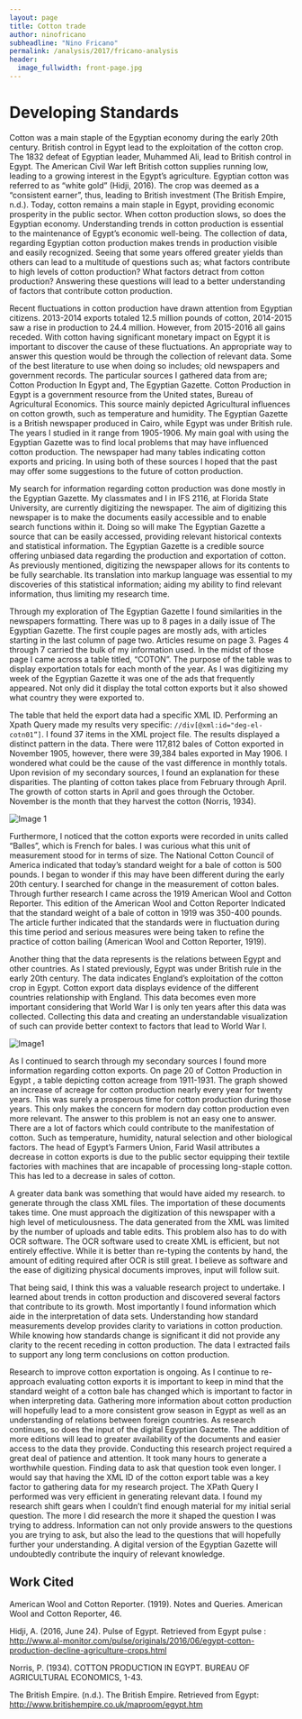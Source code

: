 ```yaml
---
layout: page
title: Cotton trade
author: ninofricano
subheadline: "Nino Fricano"
permalink: /analysis/2017/fricano-analysis
header:
  image_fullwidth: front-page.jpg
---
```

# Developing Standards

Cotton was a main staple of the Egyptian economy during the early 20th century. British control in Egypt lead to the exploitation of the cotton crop. The 1832 defeat of Egyptian leader, Muhammed Ali, lead to British control in Egypt. The American Civil War left British cotton supplies running low, leading to a growing interest in the Egypt’s agriculture. Egyptian cotton was referred to as “white gold” (Hidji, 2016). The crop was deemed as a “consistent earner”, thus, leading to British investment (The British Empire, n.d.).  Today, cotton remains a main staple in Egypt, providing economic prosperity in the public sector. When cotton production slows, so does the Egyptian economy. Understanding trends in cotton production is essential to the maintenance of Egypt’s economic well-being. The collection of data, regarding Egyptian cotton production makes trends in production visible and easily recognized. Seeing that some years offered greater yields than others can lead to a multitude of questions such as; what factors contribute to high levels of cotton production? What factors detract from cotton production? Answering these questions will lead to a better understanding of factors that contribute cotton production.

Recent fluctuations in cotton production have drawn attention from Egyptian citizens. 2013-2014 exports totaled 12.5 million pounds of cotton, 2014-2015 saw a rise in production to 24.4 million. However, from 2015-2016 all gains receded. With cotton having significant monetary impact on Egypt it is important to discover the cause of these fluctuations. An appropriate way to answer this question would be through the collection of relevant data. Some of the best literature to use when doing so includes; old newspapers and government records. The particular sources I gathered data from are; Cotton Production In Egypt and, The Egyptian Gazette. Cotton Production in Egypt is a government resource from the United states, Bureau of Agricultural Economics. This source mainly depicted Agricultural influences on cotton growth, such as temperature and humidity. The Egyptian Gazette is a British newspaper produced in Cairo, while Egypt was under British rule. The years I studied in it range from 1905-1906. My main goal with using the Egyptian Gazette was to find local problems that may have influenced cotton production. The newspaper had many tables indicating cotton exports and pricing.  In using both of these sources I hoped that the past may offer some suggestions to the future of cotton production.

My search for information regarding cotton production was done mostly in the Egyptian Gazette. My classmates and I in IFS 2116, at Florida State University, are currently digitizing the newspaper. The aim of digitizing this newspaper is to make the documents easily accessible and to enable search functions within it. Doing so will make The Egyptian Gazette a source that can be easily accessed, providing relevant historical contexts and statistical information. The Egyptian Gazette is a credible source offering unbiased data regarding the production and exportation of cotton. As previously mentioned, digitizing the newspaper allows for its contents to be fully searchable. Its translation into markup language was essential to my discoveries of this statistical information; aiding my ability to find relevant information, thus limiting my research time.

Through my exploration of The Egyptian Gazette I found similarities in the newspapers formatting. There was up to 8 pages in a daily issue of The Egyptian Gazette. The first couple pages are mostly ads, with articles starting in the last column of page two. Articles resume on page 3. Pages 4 through 7 carried the bulk of my information used. In the midst of those page I came across a table titled, “COTON”. The purpose of the table was to display exportation totals for each month of the year. As I was digitizing my week of the Egyptian Gazette it was one of the ads that frequently appeared. Not only did it display the total cotton exports but it also showed what country they were exported to.

The table that held the export data had a specific XML ID. Performing an Xpath Query made my results very specific: `//div[@xml:id="deg-el-cotn01”]`. I found 37 items in the XML project file. The results displayed a distinct pattern in the data. There were 117,812 bales of Cotton exported in November 1905, however, there were 39,384 bales exported in May 1906. I wondered what could be the cause of the vast difference in monthly totals. Upon revision of my secondary sources, I found an explanation for these disparities. The planting of cotton takes place from February through April. The growth of cotton starts in April and goes through the October. November is the month that they harvest the cotton (Norris, 1934).

![Image 1](fricano-Average-bales-per-month.png)

Furthermore, I noticed that the cotton exports were recorded in units called “Balles”, which is French for bales. I was curious what this unit of measurement stood for in terms of size. The National Cotton Council of America indicated that today’s standard weight for a bale of cotton is 500 pounds. I began to wonder if this may have been different during the early 20th century. I searched for change in the measurement of cotton bales. Through further research I came across the 1919 American Wool and Cotton Reporter. This edition of the American Wool and Cotton Reporter Indicated that the standard weight of a bale of cotton in 1919 was 350-400 pounds. The article further indicated that the standards were in fluctuation during this time period and serious measures were being taken to refine the practice of cotton bailing (American Wool and Cotton Reporter, 1919).

Another thing that the data represents is the relations between Egypt and other countries. As I stated previously, Egypt was under British rule in the early 20th century. The data indicates England’s exploitation of the cotton crop in Egypt. Cotton export data displays evidence of the different countries relationship with England. This data becomes even more important considering that World War I is only ten years after this data was collected. Collecting this data and creating an understandable visualization of such can provide better context to factors that lead to World War I.

![Image1](fricano-Image-1.png)

As I continued to search through my secondary sources I found more information regarding cotton exports. On page 20 of Cotton Production in Egypt , a table depicting cotton acreage from 1911-1931. The graph showed an increase of acreage for cotton production nearly every year for twenty years. This was surely a prosperous time for cotton production during those years. This only makes the concern for modern day cotton production even more relevant. The answer to this problem is not an easy one to answer. There are a lot of factors which could contribute to the manifestation of cotton. Such as temperature, humidity, natural selection and other biological factors. The head of Egypt’s Farmers Union, Farid Wasil attributes a decrease in cotton exports is due to the public sector equipping their textile factories with machines that are incapable of processing long-staple cotton. This has led to a decrease in sales of cotton.

A greater data bank was something that would have aided my research. to generate through the class XML files. The importation of these documents takes time. One must approach the digitization of this newspaper with a high level of meticulousness. The data generated from the XML was limited by the number of uploads and table edits. This problem also has to do with OCR software. The OCR software used to create XML is efficient, but not entirely effective. While it is better than re-typing the contents by hand, the amount of editing required after OCR is still great. I believe as software and the ease of digitizing physical documents improves, input will follow suit.

That being said, I think this was a valuable research project to undertake. I learned about trends in cotton production and discovered several factors that contribute to its growth. Most importantly I found information which aide in the interpretation of data sets. Understanding how standard measurements develop provides clarity to variations in cotton production. While knowing how standards change is significant it did not provide any clarity to the recent receding in cotton production.  The data I extracted fails to support any long term conclusions on cotton production.

Research to improve cotton exportation is ongoing. As I continue to re-approach evaluating cotton exports it is important to keep in mind that the standard weight of a cotton bale has changed which is important to factor in when interpreting data. Gathering more information about cotton production will hopefully lead to a more consistent grow season in Egypt as well as an understanding of relations between foreign countries. As research continues, so does the input of the digital Egyptian Gazette. The addition of more editions will lead to greater availability of the documents and easier access to the data they provide. Conducting this research project required a great deal of patience and attention. It took many hours to generate a worthwhile question. Finding data to ask that question took even longer. I would say that having the XML ID of the cotton export table was a key factor to gathering data for my research project. The XPath Query I performed was very efficient in generating relevant data. I found my research shift gears when I couldn’t find enough material for my initial serial question. The more I did research the more it shaped the question I was trying to address. Information can not only provide answers to the questions you are trying to ask, but also the lead to the questions that will hopefully further your understanding. A digital version of the Egyptian Gazette will undoubtedly contribute the inquiry of relevant knowledge.

## Work Cited

American Wool and Cotton Reporter. (1919). Notes and Queries. American Wool and Cotton Reporter, 46.

Hidji, A. (2016, June 24). Pulse of Egypt. Retrieved from Egypt pulse : http://www.al-monitor.com/pulse/originals/2016/06/egypt-cotton-production-decline-agriculture-crops.html

Norris, P. (1934). COTTON PRODUCTION IN EGYPT. BUREAU OF AGRICULTURAL ECONOMICS, 1-43.

The British Empire. (n.d.). The British Empire. Retrieved from Egypt: http://www.britishempire.co.uk/maproom/egypt.htm
